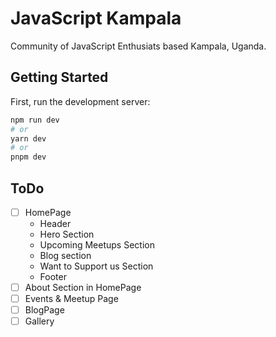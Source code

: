 # JavaScript Kampala

Community of JavaScript Enthusiats based Kampala, Uganda.

## Getting Started

First, run the development server:

```bash
npm run dev
# or
yarn dev
# or
pnpm dev
```

## ToDo

- [ ] HomePage
  - Header
  - Hero Section
  - Upcoming Meetups Section
  - Blog section
  - Want to Support us Section
  - Footer
- [ ] About Section in HomePage
- [ ] Events & Meetup Page
- [ ] BlogPage
- [ ] Gallery
